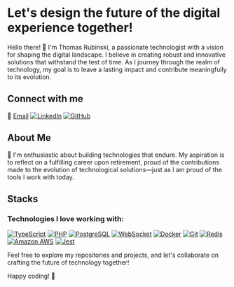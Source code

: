 # Let's design the future of the digital experience together!

Hello there! 👋 I'm Thomas Rubinski, a passionate technologist with a vision for shaping the digital landscape. I believe in creating robust and innovative solutions that withstand the test of time. As I journey through the realm of technology, my goal is to leave a lasting impact and contribute meaningfully to its evolution.

## Connect with me

📧 [Email](mailto:your.email@gmail.com)
[![LinkedIn](https://img.shields.io/badge/LinkedIn-Connect-blue)](https://www.linkedin.com/in/thomas-rubinski)
[![GitHub](https://img.shields.io/badge/GitHub-Follow-green)](https://github.com/TomRubinski)

## About Me

🔧 I'm enthusiastic about building technologies that endure. My aspiration is to reflect on a fulfilling career upon retirement, proud of the contributions made to the evolution of technological solutions—just as I am proud of the tools I work with today.

## Stacks

### Technologies I love working with:

[![TypeScript](https://img.shields.io/badge/TypeScript-%23007ACC.svg?&style=for-the-badge&logo=typescript&logoColor=white)](https://www.typescriptlang.org/)
[![PHP](https://img.shields.io/badge/PHP-%23777BB4.svg?&style=for-the-badge&logo=php&logoColor=white)](https://www.php.net/)
[![PostgreSQL](https://img.shields.io/badge/PostgreSQL-%23336791.svg?&style=for-the-badge&logo=postgresql&logoColor=white)](https://www.postgresql.org/)
[![WebSocket](https://img.shields.io/badge/WebSocket-%23000000.svg?&style=for-the-badge&logo=websocket&logoColor=white)](https://websocket.org/)
[![Docker](https://img.shields.io/badge/Docker-%232496ED.svg?&style=for-the-badge&logo=docker&logoColor=white)](https://www.docker.com/)
[![Git](https://img.shields.io/badge/Git-%23F05032.svg?&style=for-the-badge&logo=git&logoColor=white)](https://git-scm.com/)
[![Redis](https://img.shields.io/badge/Redis-%23DC382D.svg?&style=for-the-badge&logo=redis&logoColor=white)](https://redis.io/)
[![Amazon AWS](https://img.shields.io/badge/Amazon%20AWS-%23232F3E.svg?&style=for-the-badge&logo=amazon-aws&logoColor=white)](https://aws.amazon.com/)
[![Jest](https://img.shields.io/badge/Jest-%23C21325.svg?&style=for-the-badge&logo=jest&logoColor=white)](https://jestjs.io/)

Feel free to explore my repositories and projects, and let's collaborate on crafting the future of technology together!

Happy coding! 🚀
